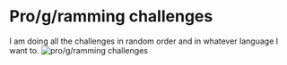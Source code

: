 # Pro/g/ramming challenges
I am doing all the challenges in random order and in whatever language I want to.
![pro/g/ramming challenges](https://imgur.com/OQ6B6ir.png)
